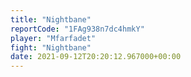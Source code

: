 ```yaml
---
title: "Nightbane"
reportCode: "1FAg938n7dc4hmkY"
player: "Mfarfadet"
fight: "Nightbane"
date: 2021-09-12T20:20:12.967000+00:00
---
```

